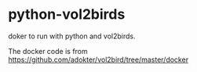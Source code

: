 # python-vol2birds
doker to run with python and vol2birds. 

The docker code is from https://github.com/adokter/vol2bird/tree/master/docker 
